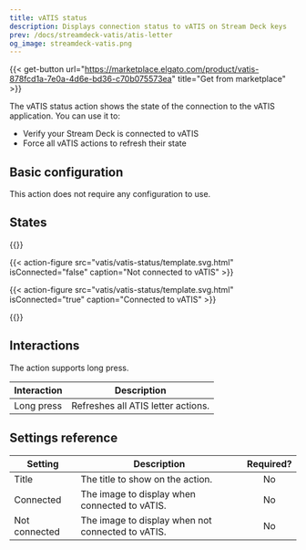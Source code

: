 ```yaml
---
title: vATIS status
description: Displays connection status to vATIS on Stream Deck keys
prev: /docs/streamdeck-vatis/atis-letter
og_image: streamdeck-vatis.png
---
```


{{< get-button url="https://marketplace.elgato.com/product/vatis-878fcd1a-7e0a-4d6e-bd36-c70b075573ea" title="Get from marketplace" >}}

The vATIS status action shows the state of the connection to the vATIS application. You can use it to:

- Verify your Stream Deck is connected to vATIS
- Force all vATIS actions to refresh their state

## Basic configuration

This action does not require any configuration to use.

## States

{{<action-figures>}}

<!-- Not connected -->

{{< action-figure src="vatis/vatis-status/template.svg.html" isConnected="false" caption="Not connected to vATIS" >}}

{{< action-figure src="vatis/vatis-status/template.svg.html" isConnected="true" caption="Connected to vATIS" >}}

{{</action-figures>}}

## Interactions

The action supports long press.

| Interaction | Description                        |
| ----------- | ---------------------------------- |
| Long press  | Refreshes all ATIS letter actions. |

## Settings reference

| Setting       | Description                                       | Required? |
| ------------- | ------------------------------------------------- | :-------: |
| Title         | The title to show on the action.                  |    No     |
| Connected     | The image to display when connected to vATIS.     |    No     |
| Not connected | The image to display when not connected to vATIS. |    No     |
